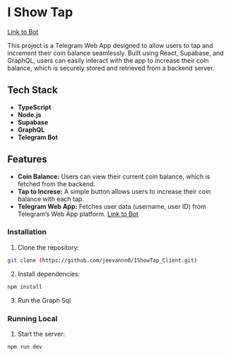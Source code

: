 # I Show Tap  
[Link to Bot](https://t.me/IShowTap_Bot)

This project is a Telegram Web App designed to allow users to tap and increment their coin balance seamlessly. Built using React, Supabase, and GraphQL, users can easily interact with the app to increase their coin balance, which is securely stored and retrieved from a backend server.

## Tech Stack

- **TypeScript**
- **Node.js**
- **Supabase**
- **GraphQL**
- **Telegram Bot**


## Features

- **Coin Balance:** Users can view their current coin balance, which is fetched from the backend.
- **Tap to Increse:** A simple button allows users to increase their coin balance with each tap.
- **Telegram Web App:** Fetches user data (username, user ID) from Telegram’s Web App platform. [Link to Bot](https://t.me/IShowTap_Bot)


### Installation

1. Clone the repository:

```bash
git clone (https://github.com/jeevannn0/IShowTap_Client.git)
```

2. Install dependencies:

```bash
npm install
```

3. Run the Graph Sql 


### Running Local

1. Start the server:

```bash
npm run dev
```




